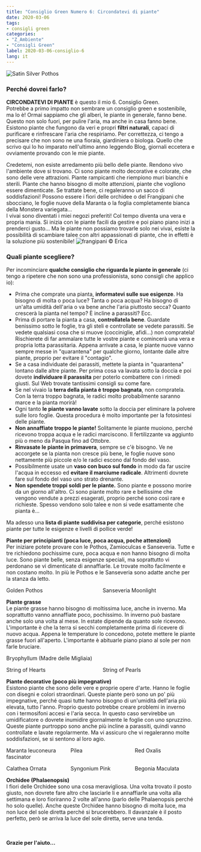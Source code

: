 ```yaml
---
title: "Consiglio Green Numero 6: Circondatevi di piante"
date: 2020-03-06
tags:
- consigli green
categories:
- "Z_Ambiente"
- "Consigli Green"
label: 2020-03-06-consiglio-6
lang: it
---
```

![Satin Silver Pothos](../2020-03-06-consiglio-green-numero-6/header.jpeg "frangipani © Erica")

<h3>
  <font color="grey">
  </font> Perché dovrei farlo?
</h3>

**CIRCONDATEVI DI PIANTE** è questo il mio 6. Consiglio Green.
<br />
Potrebbe a primo impatto non sembrare un consiglio green e sostenibile, ma lo è! Ormai sappiamo che gli alberi, le piante in generale, fanno bene. Questo non solo fuori, per pulire l'aria, ma anche in casa fanno bene. Esistono piante che fungono da veri e propri **filtri naturali**, capaci di purificare e rinfrescare l'aria che respiriamo. Per correttezza, ci tengo a precisare che non sono ne una fioraia, giardiniera o biologa. Quello che scrivo qui lo ho imparato nell'ultimo anno leggendo Blog, giornali eccetera e ovviamente provando con le mie piante.

Credetemi, non esiste arredamento più bello delle piante. Rendono vivo l'ambiente dove si trovano. Ci sono piante molto decorative e colorate, che sono delle vere attrazioni. Piante rampicanti che riempiono muri bianchi e sterili. Piante che hanno bisogno di molte attenzioni, piante che vogliono essere dimenticate. Se trattate bene, ci regaleranno un sacco di soddisfazioni! Possono essere i fiori delle orchidee o del Frangipani che sbocciano, le foglie nuove della Maranta o la foglia completamente bianca della Monstera variegata...
<br />
I vivai sono diventati i miei negozi preferiti! Col tempo diventa una vera e propria mania. Si inizia con le piante facili da gestire e poi piano piano inizi a prenderci gusto... Ma le piante non possiamo trovarle solo nei vivai, esiste la possibilità di scambiare talee con altri appassionati di piante, che in effetti è la soluzione più sostenibile!
![](../2020-03-06-consiglio-green-numero-6/mensola1.jpeg "frangipani © Erica")

<h3>
	<font color="grey">
	</font> Quali piante scegliere?
</h3>

Per incominciare **qualche consiglio che riguarda le piante in generale** (ci tengo a ripetere che non sono una professionista, sono consigli che applico io):
- Prima che comprate una pianta, **informatevi sulle sue esigenze**. Ha bisogno di molta o poca luce? Tanta o poca acqua? Ha bisogno di un'alta umidità dell'aria o va bene anche l'aria piuttosto secca? Quanto crescerà la pianta nel tempo? È incline a parassiti? Ecc.
- Prima di portare la pianta a casa, **controllatela bene**. Guardate benissimo sotto le foglie, tra gli steli e controllate se vedete parassiti. Se vedete qualsiasi cosa che si muove (cocciniglie, afidi...) non compratela! Rischierete di far ammalare tutte le vostre piante e comincerà una vera e propria lotta parassitaria. Appena arrivate a casa, le piante nuove vanno sempre messe in "quarantena" per qualche giorno, lontante dalle altre piante, proprio per evitare il "contagio".
- Se a casa individuate dei parassiti, mettete la pianta in "quarantena" lontano dalle altre piante. Per prima cosa va lavata sotto la doccia e poi dovete **individuare il parassita** per poterlo combattere con i rimedi giusti. Sul Web trovate tantissimi consigli su come fare.
- Se nel vivaio la **terra della pianta è troppo bagnata**, non compratela. Con la terra troppo bagnata, le radici molto probabilmente saranno marce e la pianta morirà!
- Ogni tanto **le piante vanno lavate** sotto la doccia per eliminare la polvere sulle loro foglie. Questa procedura è molto importante per la fotosintesi delle piante.
- **Non annaffiate troppo le piante!** Solitamente le piante muoiono, perché ricevono troppa acqua e le radici marciscono. Il fertilizzante va aggiunto più o meno da Pasqua fino ad Ottobre.
- **Rinvasate le piante in primavera**, sempre se c'è bisogno. Ve ne accorgete se la pianta non cresce più bene, le foglie nuove sono nettamente più piccole e/o le radici escono dal fondo del vaso.
- Possibilmente usate un **vaso con buco sul fondo** in modo da far uscire l'acqua in eccesso ed **evitare il marciume radicale**. Altrimenti dovrete fare sul fondo del vaso uno strato drenante. 
- **Non spendete troppi soldi per le piante.** Sono piante e possono morire da un giorno all'altro. Ci sono piante molto rare e bellissime che vengono vendute a prezzi esagerati, proprio perché sono così rare e richieste. Spesso vendono solo talee e non si vede esattamente che pianta è...

Ma adesso una **lista di piante suddivisa per categorie**, perché esistono piante per tutte le esigenze e livelli di pollice verde!

**Piante per principianti (poca luce, poca acqua, poche attenzioni)**
<br />
Per iniziare potete provare con le Pothos, Zamioculcas e Sanseveria. Tutte e tre richiedono pochissime cure, poca acqua e non hanno bisogno di molta luce. Sono piante belle, senza esigenze speciali, ma soprattutto vi perdonano se vi dimenticate di annaffiarle. Le trovate molto facilmente e non costano molto. In più le Pothos e le Sanseveria sono adatte anche per la stanza da letto.
<p>
  <div style="width: 100%; margin-bottom: 0">
    <span class="caption-group" style="float: left; left; width: 49%; margin-right: 1%">
        <img src="../2020-03-06-consiglio-green-numero-6/efeutute.jpeg" alt="" title="frangipani © Erica" />
        <div class="caption">Golden Pothos</div>
    </span>
    <span class="caption-group" style="float: left; left; width: 49%; margin-left: 1%">
        <img src="../2020-03-06-consiglio-green-numero-6/sanseveriamoonlight.jpeg" alt="" title="frangipani © Erica" />
        <div class="caption">Sanseveria Moonlight</div>
    </span>
    <div style="clear: both"></div>
  </div>
</p>

**Piante grasse**
<br />
Le piante grasse hanno bisogno di moltissima luce, anche in inverno. Ma soprattutto vanno annaffiate poco, pochissimo. In inverno può bastare anche solo una volta al mese. In estate dipende da quanto sole ricevono. L'importante è che la terra si secchi completamente prima di ricevere di nuovo acqua. Appena le temperature lo concedono, potete mettere le piante grasse fuori all'aperto. L'importante è abituarle piano piano al sole per non farle bruciare.
<p>
  <div style="width: 100%; margin-bottom: 0">
    <span class="caption-group" style="float: left; left; width: 49%; margin-right: 1%">
        <img src="../2020-03-06-consiglio-green-numero-6/brutblatt.jpeg" alt="" title="frangipani © Erica" />
        <div class="caption">Bryophyllum (Madre delle Migliaia)</div>
    </span>
    <span class="caption-group" style="float: left; left; width: 49%; margin-left: 1%">
        <img src="../2020-03-06-consiglio-green-numero-6/kaktus.jpeg" alt="" title="frangipani © Erica" />
        <div class="caption"></div>
    </span>
    <div style="clear: both"></div>
  </div>
</p>

<p>
  <div style="width: 100%; margin-bottom: 0">
    <span class="caption-group" style="float: left; left; width: 49%; margin-right: 1%">
        <img src="../2020-03-06-consiglio-green-numero-6/stringofhearts.jpeg" alt="" title="frangipani © Erica" />
        <div class="caption">String of Hearts</div>
    </span>
    <span class="caption-group" style="float: left; left; width: 49%; margin-left: 1%">
        <img src="../2020-03-06-consiglio-green-numero-6/stringofpearls.jpeg" alt="" title="frangipani © Erica" />
        <div class="caption">String of Pearls</div>
    </span>
    <div style="clear: both"></div>
  </div>
</p>

**Piante decorative (poco più impegnative)**
<br />
Esistono piante che sono delle vere e proprie opere d'arte. Hanno le foglie con disegni e colori straordinari. Queste piante però sono un po' più impegnative, perché quasi tutte hanno bisogno di un'umidità dell'aria più elevata, tutto l'anno. Proprio questo potrebbe creare problemi in inverno con i termosifoni accesi e l'aria secca. In questo caso servirebbe un umidificatore o dovrete inumidire giornalmente le foglie con uno spruzzino. Queste piante purtroppo sono anche più incline a parassiti, quindi vanno controllate e lavate regolarmente. Ma vi assicuro che vi regaleranno molte soddisfazioni, se si sentono al loro agio.
<p>
  <div style="width: 100%; margin-bottom: 0">
    <span class="caption-group" style="float: left; left; width: 32%; margin-right: 1%">
        <img src="../2020-03-06-consiglio-green-numero-6/maranta.jpeg" alt="" title="frangipani © Erica" />
        <div class="caption">Maranta leuconeura fascinator</div>
    </span>
    <span class="caption-group" style="float: left; left; width: 32%; margin-right: 1%; margin-left: 1%">
        <img src="../2020-03-06-consiglio-green-numero-6/pilea.jpeg" alt="" title="frangipani © Erica" />
        <div class="caption">Pilea</div>
    </span>
    <span class="caption-group" style="float: left; left; width: 32%; margin-left: 1%">
        <img src="../2020-03-06-consiglio-green-numero-6/oxalis.jpeg" alt="" title="frangipani © Erica" />
        <div class="caption">Red Oxalis</div>
    </span>
    <div style="clear: both"></div>
  </div>
</p>

<p>
  <div style="width: 100%; margin-bottom: 0">
    <span class="caption-group" style="float: left; left; width: 32%; margin-right: 1%">
        <img src="../2020-03-06-consiglio-green-numero-6/calateaornata.jpeg" alt="" title="frangipani © Erica" />
        <div class="caption">Calathea Ornata</div>
    </span>
    <span class="caption-group" style="float: left; left; width: 32%; margin-right: 1%; margin-left: 1%">
        <img src="../2020-03-06-consiglio-green-numero-6/syngoniumpink.jpeg" alt="" title="frangipani © Erica" />
        <div class="caption">Syngonium Pink</div>
    </span>
    <span class="caption-group" style="float: left; left; width: 32%; margin-left: 1%">
        <img src="../2020-03-06-consiglio-green-numero-6/forellenbegonie.jpeg" alt="" title="frangipani © Erica" />
        <div class="caption">Begonia Maculata</div>
    </span>
    <div style="clear: both"></div>
  </div>
</p>

**Orchidee (Phalaenopsis)**
<br />
I fiori delle Orchidee sono una cosa meravigliosa. Una volta trovato il posto giusto, non dovrete fare altro che lasciarle li e annaffiarle una volta alla settimana e loro fioriranno 2 volte all'anno (parlo delle Phalaenopsis perché ho solo quelle). Anche queste Orchidee hanno bisogno di molta luce, ma non luce del sole diretta perché si brucerebbero. Il davanzale è il posto perfetto, però se arriva la luce del sole diretta, serve una tenda.
<p>
  <div style="width: 100%; margin-bottom: 0">
    <span class="caption-group" style="float: left; left; width: 49%; margin-right: 1%">
        <img src="../2020-03-06-consiglio-green-numero-6/phalaenopsis1.jpeg" alt="" title="frangipani © Erica" />
        <div class="caption"></div>
    </span>
    <span class="caption-group" style="float: left; left; width: 49%; margin-left: 1%">
        <img src="../2020-03-06-consiglio-green-numero-6/phalaenopsis2.jpeg" alt="" title="frangipani © Erica" />
        <div class="caption"></div>
    </span>
    <div style="clear: both"></div>
  </div>
</p>

<p>
  <div style="width: 100%; margin-bottom: 0">
    <span class="caption-group" style="float: left; left; width: 49%; margin-right: 1%">
        <img src="../2020-03-06-consiglio-green-numero-6/phalaenopsis3.jpeg" alt="" title="frangipani © Erica" />
        <div class="caption"></div>
    </span>
    <span class="caption-group" style="float: left; left; width: 49%; margin-left: 1%">
        <img src="../2020-03-06-consiglio-green-numero-6/phalaenopsis4.jpeg" alt="" title="frangipani © Erica" />
        <div class="caption"></div>
    </span>
    <div style="clear: both"></div>
  </div>
</p>

<h4>Grazie per l'aiuto...
  <font color="green">
    <i class="fa-regular fa-face-smile"></i>
  </font>
</h4>
